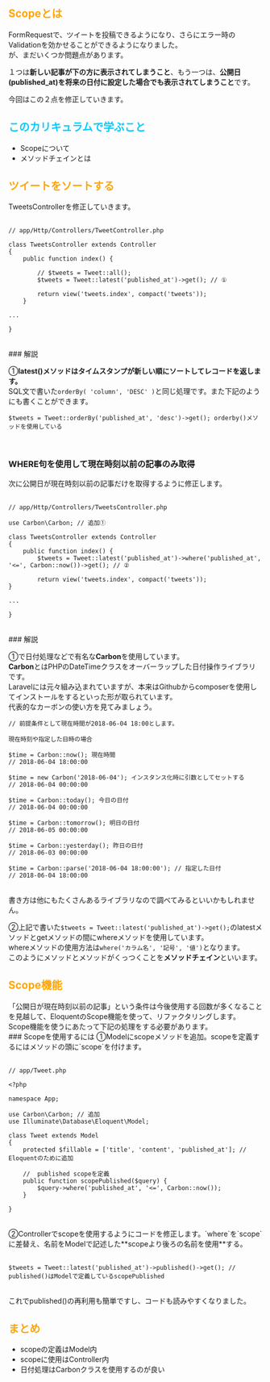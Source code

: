 <h2 style="color: orange;">Scopeとは</h2>
FormRequestで、ツイートを投稿できるようになり、さらにエラー時のValidationを効かせることができるようになりました。<br>
が、まだいくつか問題点があります。<br>

１つは**新しい記事が下の方に表示されてしまうこと**、もう一つは、**公開日(published_at)を将来の日付に設定した場合でも表示されてしまうこと**です。<br>

今回はこの２点を修正していきます。<br>

<h2 style="color: #00CCFF;">このカリキュラムで学ぶこと</h2>

- Scopeについて
- メソッドチェインとは

<h2 style="color: orange;">ツイートをソートする</h2>
TweetsControllerを修正していきます。<br>
<br>

```
// app/Http/Controllers/TweetController.php

class TweetsController extends Controller
{
    public function index() {

    	// $tweets = Tweet::all();
    	$tweets = Tweet::latest('published_at')->get(); // ①

    	return view('tweets.index', compact('tweets'));
    }

...

}
```

<br>
### 解説

①**latest()メソッドはタイムスタンプが新しい順にソートしてレコードを返します。**<br>
SQL文で書いた`orderBy( 'column', 'DESC' )`と同じ処理です。また下記のようにも書くことができます。<br>

```
$tweets = Tweet::orderBy('published_at', 'desc')->get(); orderby()メソッドを使用している
```

<br>

### WHERE句を使用して現在時刻以前の記事のみ取得
次に公開日が現在時刻以前の記事だけを取得するように修正します。<br>
<br>

```
// app/Http/Controllers/TweetsController.php

use Carbon\Carbon; // 追加①

class TweetsController extends Controller
{
    public function index() {
        $tweets = Tweet::latest('published_at')->where('published_at', '<=', Carbon::now())->get(); // ②

        return view('tweets.index', compact('tweets'));
}

...

}
```

<br>
### 解説

①で日付処理などで有名な**Carbon**を使用しています。<br>**Carbon**とはPHPのDateTimeクラスをオーバーラップした日付操作ライブラリです。<br>
Laravelには元々組み込まれていますが、本来はGithubからcomposerを使用してインストールをするといった形が取られています。<br>
代表的なカーボンの使い方を見てみましょう。<br>

```
// 前提条件として現在時間が2018-06-04 18:00とします。

現在時刻や指定した日時の場合

$time = Carbon::now(); 現在時間
// 2018-06-04 18:00:00

$time = new Carbon('2018-06-04'); インスタンス化時に引数としてセットする
// 2018-06-04 00:00:00

$time = Carbon::today(); 今日の日付
// 2018-06-04 00:00:00

$time = Carbon::tomorrow(); 明日の日付
// 2018-06-05 00:00:00

$time = Carbon::yesterday(); 昨日の日付
// 2018-06-03 00:00:00

$time = Carbon::parse('2018-06-04 18:00:00'); // 指定した日付
// 2018-06-04 18:00:00
```

<br>
書き方は他にもたくさんあるライブラリなので調べてみるといいかもしれません。<br>

②上記で書いた`$tweets = Tweet::latest('published_at')->get();`のlatestメソッドとgetメソッドの間にwhereメソッドを使用しています。<br>
whereメソッドの使用方法は`where('カラム名', '記号', '値')`となります。<br>
このようにメソッドとメソッドがくっつくことを**メソッドチェイン**といいます。<br>

<h2 style="color: orange;">Scope機能</h2>
「公開日が現在時刻以前の記事」という条件は今後使用する回数が多くなることを見越して、EloquentのScope機能を使って、リファクタリングします。
Scope機能を使うにあたって下記の処理をする必要があります。<br>
### Scopeを使用するには
①Modelにscopeメソッドを追加。scopeを定義するにはメソッドの頭に`scope`を付けます。<br>
<br>

```
// app/Tweet.php

<?php

namespace App;

use Carbon\Carbon; // 追加
use Illuminate\Database\Eloquent\Model;

class Tweet extends Model
{
    protected $fillable = ['title', 'content', 'published_at']; // Eloquentのために追加

    //  published scopeを定義
    public function scopePublished($query) {
        $query->where('published_at', '<=', Carbon::now());
    }

}
```

<br>
②Controllerでscopeを使用するようにコードを修正します。`where`を`scope`に差替え、名前をModelで記述した**scopeより後ろの名前を使用**する。<br>
<br>

```
$tweets = Tweet::latest('published_at')->published()->get(); // published()はModelで定義しているscopePublished
```

<br>
これでpublished()の再利用も簡単ですし、コードも読みやすくなりました。<br>

<h2 style="color: orange;">まとめ</h2>

- scopeの定義はModel内
- scopeに使用はController内
- 日付処理はCarbonクラスを使用するのが良い
